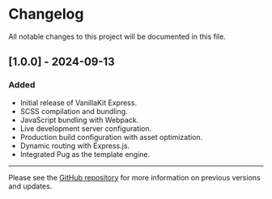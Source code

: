 # Changelog

All notable changes to this project will be documented in this file.

## [1.0.0] - 2024-09-13

### Added
- Initial release of VanillaKit Express.
- SCSS compilation and bundling.
- JavaScript bundling with Webpack.
- Live development server configuration.
- Production build configuration with asset optimization.
- Dynamic routing with Express.js.
- Integrated Pug as the template engine.

---

Please see the [GitHub repository](https://github.com/hanzala-h/VanillaKit-Static) for more information on previous versions and updates.

